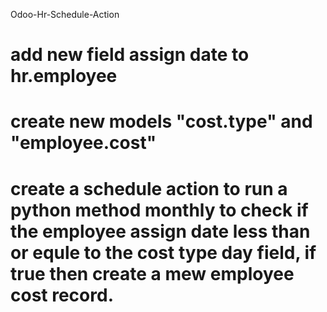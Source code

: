 Odoo-Hr-Schedule-Action
# add new field assign date to hr.employee
# create new models "cost.type" and "employee.cost"
# create a schedule action to run a python method monthly to check if the employee assign date less than or equle to the cost type day field, if true then create a mew employee cost record.

